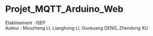 # Projet_MQTT_Arduino_Web

Etablisement : ISEP  
Auteur : Mouzheng LI, Lianghong LI, Guokuang DENG, Zhendong XU  

